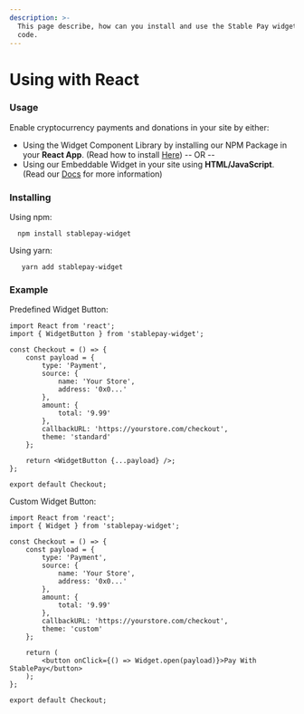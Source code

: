 ```yaml
---
description: >-
  This page describe, how can you install and use the Stable Pay widget on your
  code.
---
```


# Using with React

### Usage

Enable cryptocurrency payments and donations in your site by either:

* Using the Widget Component Library by installing our NPM Package in your **React App**. \(Read how to install [Here](https://www.github.com/)\) -- OR --
* Using our Embeddable Widget in your site using **HTML/JavaScript**. \(Read our [Docs](https://github.com/dtutila/stablepay_widget/blob/master) for more information\)

### Installing

Using npm:

      npm install stablepay-widget

Using yarn:

       yarn add stablepay-widget

### Example

Predefined Widget Button:

```text
import React from 'react';
import { WidgetButton } from 'stablepay-widget';

const Checkout = () => {
    const payload = {
        type: 'Payment',
        source: {
            name: 'Your Store',
            address: '0x0...'
        },
        amount: {
            total: '9.99'
        },
        callbackURL: 'https://yourstore.com/checkout',
        theme: 'standard'
    };

    return <WidgetButton {...payload} />;
};

export default Checkout;
```

Custom Widget Button:

```text
import React from 'react';
import { Widget } from 'stablepay-widget';

const Checkout = () => {
    const payload = {
        type: 'Payment',
        source: {
            name: 'Your Store',
            address: '0x0...'
        },
        amount: {
            total: '9.99'
        },
        callbackURL: 'https://yourstore.com/checkout',
        theme: 'custom'
    };

    return (
        <button onClick={() => Widget.open(payload)}>Pay With StablePay</button>
    );
};

export default Checkout;
```

